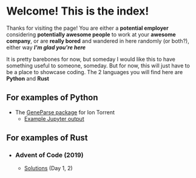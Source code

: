 # Welcome! This is the index!

Thanks for visiting the page! You are either a **potential employer** considering **potentially awesome people** to work at your **awesome company**, or are **really bored** and wandered in here randomly (or both?), either way ***I'm glad you're here***

It is pretty barebones for now, but someday I would like this to have something useful to someone, someday. But for now, this will just have to be a place to showcase coding. The 2 languages you will find here are **Python** and **Rust**

## For examples of Python
* The [GeneParse package](https://github.com/nwzy/GeneParse) for Ion Torrent
  * [Example Jupyter output](https://nwzy.github.io/geneparse.html)
  
## For examples of Rust
* ### Advent of Code (2019)
  * [Solutions](https://github.com/nwzy/rust_adventofcode2019) (Day 1, 2)
